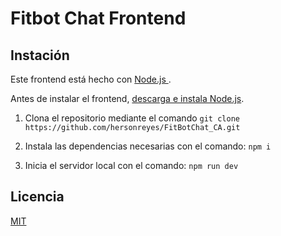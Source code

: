 
# Fitbot Chat Frontend
## Instación
Este frontend está hecho con [Node.js ](https://nodejs.org/en).

Antes de instalar el frontend, [descarga e instala Node.js](https://nodejs.org/en/download).

1. Clona el repositorio mediante el comando 
`git clone https://github.com/hersonreyes/FitBotChat_CA.git `

2. Instala las dependencias necesarias con el comando: `npm i`

3. Inicia el servidor local con el comando: `npm run dev`

## Licencia
[MIT](https://github.com/hersonreyes/FitBotChat_CA/blob/main/LICENSE)
